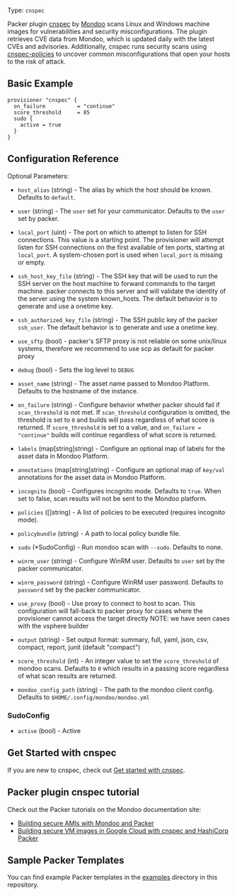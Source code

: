 Type: `cnspec`

Packer plugin [cnspec](https://github.com/mondoohq/cnspec) by [Mondoo](https://mondoo.com) scans Linux and Windows machine images for vulnerabilities and security misconfigurations. The plugin retrieves CVE data from Mondoo, which is updated daily with the latest CVEs and advisories. Additionally, cnspec runs security scans using [cnspec-policies](https://github.com/mondoohq/cnspec-policies) to uncover common misconfigurations that open your hosts to the risk of attack. 

## Basic Example
```hcl
provisioner "cnspec" {
  on_failure          = "continue"
  score_threshold     = 85
  sudo {
    active = true
  }
}
```

## Configuration Reference

Optional Parameters:
<!-- Code generated from the comments of the Config struct in provisioner/provisioner.go; DO NOT EDIT MANUALLY -->

- `host_alias` (string) - The alias by which the host should be known.
  Defaults to `default`.

- `user` (string) - The `user` set for your communicator. Defaults to the `user` set
  by packer.

- `local_port` (uint) - The port on which to attempt to listen for SSH
   connections. This value is a starting point. The provisioner will attempt
   listen for SSH connections on the first available of ten ports, starting at
   `local_port`. A system-chosen port is used when `local_port` is missing or
   empty.

- `ssh_host_key_file` (string) - The SSH key that will be used to run the SSH
   server on the host machine to forward commands to the target machine.
   packer connects to this server and will validate the identity of the
   server using the system known_hosts. The default behavior is to generate
   and use a onetime key.

- `ssh_authorized_key_file` (string) - The SSH public key of the packer `ssh_user`.
  The default behavior is to generate and use a onetime key.

- `use_sftp` (bool) - packer's SFTP proxy is not reliable on some unix/linux systems,
  therefore we recommend to use scp as default for packer proxy

- `debug` (bool) - Sets the log level to `DEBUG`

- `asset_name` (string) - The asset name passed to Mondoo Platform. Defaults to the hostname
  of the instance.

- `on_failure` (string) - Configure behavior whether packer should fail if `scan_threshold` is
  not met. If `scan_threshold` configuration is omitted, the threshold
  is set to `0` and builds will pass regardless of what score is
  returned.
  If `score_threshold` is set to a value, and `on_failure = "continue"`
  builds will continue regardless of what score is returned.

- `labels` (map[string]string) - Configure an optional map of labels for the asset data in Mondoo Platform.

- `annotations` (map[string]string) - Configure an optional map of `key/val` annotations for the asset data in
  Mondoo Platform.

- `incognito` (bool) - Configures incognito mode. Defaults to `true`. When set to false, scan results
  will not be sent to the Mondoo platform.

- `policies` ([]string) - A list of policies to be executed (requires incognito mode).

- `policybundle` (string) - A path to local policy bundle file.

- `sudo` (\*SudoConfig) - Run mondoo scan with `--sudo`. Defaults to none.

- `winrm_user` (string) - Configure WinRM user. Defaults to `user` set by the packer communicator.

- `winrm_password` (string) - Configure WinRM user password. Defaults to `password` set by the packer communicator.

- `use_proxy` (bool) - Use proxy to connect to host to scan. This configuration will fall-back to packer proxy
  for cases where the provisioner cannot access the target directly
  NOTE: we have seen cases with the vsphere builder

- `output` (string) - Set output format: summary, full, yaml, json, csv, compact, report, junit (default "compact")

- `score_threshold` (int) - An integer value to set the `score_threshold` of mondoo scans. Defaults to `0` which results in
  a passing score regardless of what scan results are returned.

- `mondoo_config_path` (string) - The path to the mondoo client config. Defaults to `$HOME/.config/mondoo/mondoo.yml`

<!-- End of code generated from the comments of the Config struct in provisioner/provisioner.go; -->


### SudoConfig
<!-- Code generated from the comments of the SudoConfig struct in provisioner/provisioner.go; DO NOT EDIT MANUALLY -->

- `active` (bool) - Active

<!-- End of code generated from the comments of the SudoConfig struct in provisioner/provisioner.go; -->


## Get Started with cnspec

If you are new to cnspec, check out [Get started with cnspec](https://mondoo.com/docs/cnspec/).

## Packer plugin cnspec tutorial

Check out the Packer tutorials on the Mondoo documentation site:

- [Building secure AMIs with Mondoo and Packer](https://mondoo.com/docs/cnspec/cnspec-aws/cnspec-aws-packer/) 
- [Building secure VM images in Google Cloud with cnspec and HashiCorp Packer](https://mondoo.com/docs/cnspec/cnspec-gcp/cnspec-gcp-packer/) 

## Sample Packer Templates

You can find example Packer templates in the [examples](https://github.com/mondoohq/packer-plugin-cnspec/tree/main/examples) directory in this repository.
